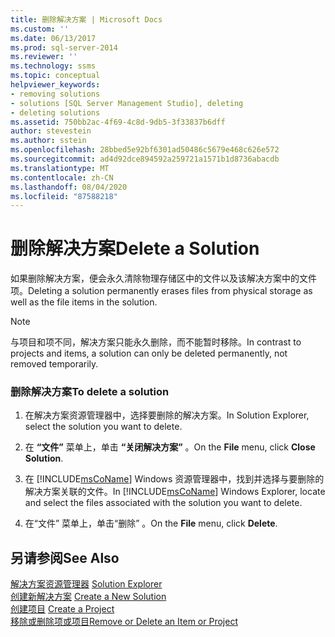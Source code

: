 ```yaml
---
title: 删除解决方案 | Microsoft Docs
ms.custom: ''
ms.date: 06/13/2017
ms.prod: sql-server-2014
ms.reviewer: ''
ms.technology: ssms
ms.topic: conceptual
helpviewer_keywords:
- removing solutions
- solutions [SQL Server Management Studio], deleting
- deleting solutions
ms.assetid: 750bb2ac-4f69-4c8d-9db5-3f33837b6dff
author: stevestein
ms.author: sstein
ms.openlocfilehash: 28bbed5e92bf6301ad50486c5679e468c626e572
ms.sourcegitcommit: ad4d92dce894592a259721a1571b1d8736abacdb
ms.translationtype: MT
ms.contentlocale: zh-CN
ms.lasthandoff: 08/04/2020
ms.locfileid: "87588218"
---
```

# <a name="delete-a-solution"></a><span data-ttu-id="253b0-102">删除解决方案</span><span class="sxs-lookup"><span data-stu-id="253b0-102">Delete a Solution</span></span>
  <span data-ttu-id="253b0-103">如果删除解决方案，便会永久清除物理存储区中的文件以及该解决方案中的文件项。</span><span class="sxs-lookup"><span data-stu-id="253b0-103">Deleting a solution permanently erases files from physical storage as well as the file items in the solution.</span></span>  
  
> [!NOTE]  
>  <span data-ttu-id="253b0-104">与项目和项不同，解决方案只能永久删除，而不能暂时移除。</span><span class="sxs-lookup"><span data-stu-id="253b0-104">In contrast to projects and items, a solution can only be deleted permanently, not removed temporarily.</span></span>  
  
### <a name="to-delete-a-solution"></a><span data-ttu-id="253b0-105">删除解决方案</span><span class="sxs-lookup"><span data-stu-id="253b0-105">To delete a solution</span></span>  
  
1.  <span data-ttu-id="253b0-106">在解决方案资源管理器中，选择要删除的解决方案。</span><span class="sxs-lookup"><span data-stu-id="253b0-106">In Solution Explorer, select the solution you want to delete.</span></span>  
  
2.  <span data-ttu-id="253b0-107">在 **“文件”** 菜单上，单击 **“关闭解决方案”** 。</span><span class="sxs-lookup"><span data-stu-id="253b0-107">On the **File** menu, click **Close Solution**.</span></span>  
  
3.  <span data-ttu-id="253b0-108">在 [!INCLUDE[msCoName](../../includes/msconame-md.md)] Windows 资源管理器中，找到并选择与要删除的解决方案关联的文件。</span><span class="sxs-lookup"><span data-stu-id="253b0-108">In [!INCLUDE[msCoName](../../includes/msconame-md.md)] Windows Explorer, locate and select the files associated with the solution you want to delete.</span></span>  
  
4.  <span data-ttu-id="253b0-109">在“文件”  菜单上，单击“删除”  。</span><span class="sxs-lookup"><span data-stu-id="253b0-109">On the **File** menu, click **Delete**.</span></span>  
  
## <a name="see-also"></a><span data-ttu-id="253b0-110">另请参阅</span><span class="sxs-lookup"><span data-stu-id="253b0-110">See Also</span></span>  
 <span data-ttu-id="253b0-111">[解决方案资源管理器](solution-explorer.md) </span><span class="sxs-lookup"><span data-stu-id="253b0-111">[Solution Explorer](solution-explorer.md) </span></span>  
 <span data-ttu-id="253b0-112">[创建新解决方案](create-a-new-solution.md) </span><span class="sxs-lookup"><span data-stu-id="253b0-112">[Create a New Solution](create-a-new-solution.md) </span></span>  
 <span data-ttu-id="253b0-113">[创建项目](create-a-project.md) </span><span class="sxs-lookup"><span data-stu-id="253b0-113">[Create a Project](create-a-project.md) </span></span>  
 [<span data-ttu-id="253b0-114">移除或删除项或项目</span><span class="sxs-lookup"><span data-stu-id="253b0-114">Remove or Delete an Item or Project</span></span>](remove-or-delete-an-item-or-project.md)  
  
  
